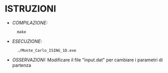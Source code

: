 # ISTRUZIONI

- _COMPILAZIONE:_

		make


- _ESECUZIONE:_

		./Monte_Carlo_ISING_1D.exe

- _OSSERVAZIONI:_ Modificare il file "input.dat" per cambiare i parametri di partenza